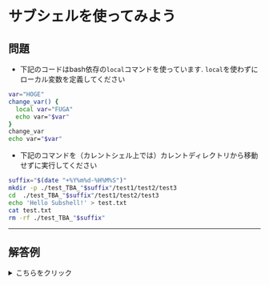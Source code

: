 # サブシェルを使ってみよう

## 問題

- 下記のコードはbash依存の`local`コマンドを使っています. `local`を使わずにローカル変数を定義してください

```bash
var="HOGE"
change_var() {
  local var="FUGA"
  echo var="$var"
}
change_var
echo var="$var"
```

- 下記のコマンドを（カレントシェル上では）カレントディレクトリから移動せずに実行してください

```sh
suffix="$(date "+%Y%m%d-%H%M%S")"
mkdir -p ./test_TBA_"$suffix"/test1/test2/test3
cd  ./test_TBA_"$suffix"/test1/test2/test3
echo 'Hello Subshell!' > test.txt
cat test.txt
rm -rf ./test_TBA_"$suffix"
```

-------------------------------------------------------------------------------

## 解答例

<details>
<summary>こちらをクリック</summary>

- 下記のコードはbashの`local`コマンドを使っています. `local`を使わずにローカル変数を定義してください

```bash
var="HOGE"
change_var() (
  var="FUGA"
  echo var="$var"
)
change_var
echo var="$var"
```

- 下記のコマンドを（カレントシェル上では）カレントディレクトリから移動せずに実行してください

```sh
suffix="$(date "+%Y%m%d-%H%M%S")"
mkdir -p ./test_TBA_"$suffix"/test1/test2/test3
(
  cd  ./test_TBA_"$suffix"/test1/test2/test3
  echo 'Hello Subshell!' > test.txt
  cat test.txt
)
rm -rf ./test_TBA_"$suffix"
```

</details>

